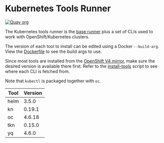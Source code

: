 # Kubernetes Tools Runner

[![Quay org](https://img.shields.io/badge/quay-redhat--github--actions%2Fk8s--tools--runner-red)](https://quay.io/repository/redhat-github-actions/k8s-tools-runner)


The Kubernetes tools runner is the [base runner](../base) plus a set of CLIs used to work with OpenShift/Kubernetes clusters.

The version of each tool to install can be edited using a Docker `--build-arg`. View the [Dockerfile](./Dockerfile) to see the build args to use.

Since most tools are installed from the [OpenShift V4 mirror](https://mirror.openshift.com/pub/openshift-v4/clients/), make sure the desired version is available there first. Refer to the [install-tools](./install-tools.sh) script to see where each CLI is fetched from.

Note that `kubectl` is packaged together with `oc`.

| Tool | Version |
| ---- | ------- |
| helm | 3.5.0 |
| kn | 0.19.1 |
| oc | 4.6.18 |
| tkn | 0.15.0 |
| yq | 4.6.0 |
